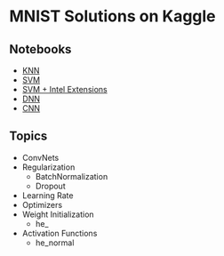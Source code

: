 # MNIST Solutions on Kaggle

## Notebooks

- [KNN](digit-recognizer-knn.ipynb)
- [SVM](digit-recognizer-svm.ipynb)
- [SVM + Intel Extensions](mnist-svm-intel.ipynb)
- [DNN](mnist-dnn.ipynb)
- [CNN](mnist-cnn.ipynb)

## Topics

- ConvNets
- Regularization
  - BatchNormalization
  - Dropout
- Learning Rate
- Optimizers
- Weight Initialization
  - he_
- Activation Functions
  - he_normal
  

